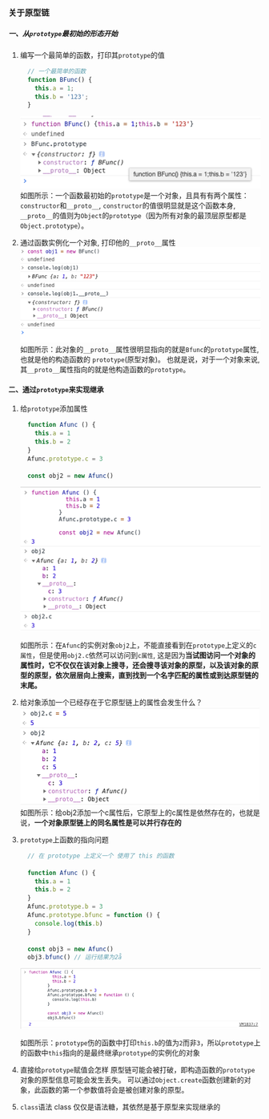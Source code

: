 ### 关于原型链


##### 一、从`prototype`最初始的形态开始
  1. 编写一个最简单的函数，打印其`prototype`的值
      ```js
        // 一个最简单的函数
        function BFunc() {
          this.a = 1;
          this.b = '123';
        }
      ```
      ![BFunc'sPrototype](../img/WeChatf9c9a5d7e9d754436a94b37def95ba85.png)
      如图所示：一个函数最初始的`prototype`是一个对象，且具有有两个属性：`constructor`和`__proto__`, `constructor`的值很明显就是这个函数本身, `__proto__`的值则为`Object`的`prototype`（因为所有对象的最顶层原型都是`Object.prototype`）。


  2. 通过函数实例化一个对象, 打印他的`__proto__`属性
      ![BFunc'sOBj__proto__](../img/34491620564432_.pic.jpg)
      如图所示：此对象的`__proto__`属性很明显指向的就是`Bfunc`的`prototype`属性, 也就是他的构造函数的 `prototype`(原型对象)。
      也就是说，对于一个对象来说, 其`__proto__`属性指向的就是他构造函数的`prototype`。


#### 二、通过`prototype`来实现继承

  1. 给`prototype`添加属性
      ```js
        function Afunc () {
          this.a = 1
          this.b = 2
        }
        Afunc.prototype.c = 3
        
        const obj2 = new Afunc()
      ```
      ![AFunc'sOBj__proto__](../img/34511620566442_.pic.jpg)

      如图所示：在`Afunc`的实例对象`obj2`上，不能直接看到在`prototype`上定义的`c属性`，但是使用`obj2.c`依然可以访问到`c属性`, 这是因为**当试图访问一个对象的属性时，它不仅仅在该对象上搜寻，还会搜寻该对象的原型，以及该对象的原型的原型，依次层层向上搜索，直到找到一个名字匹配的属性或到达原型链的末尾。**
  2. 给对象添加一个已经存在于它原型链上的属性会发生什么？
      ![Afunc](../img/34521620567261_.pic.jpg)
      如图所示：给obj2添加一个c属性后，它原型上的c属性是依然存在的，也就是说，**一个对象原型链上的同名属性是可以并行存在的**

  3. `prototype`上函数的指向问题
      ```js
        // 在 prototype 上定义一个 使用了 this 的函数

        function Afunc () {
          this.a = 1
          this.b = 2
        }
        Afunc.prototype.b = 3
        Afunc.prototype.bfunc = function () {
          console.log(this.b)
        }
        
        const obj3 = new Afunc()
        obj3.bfunc() // 运行结果为2å

      ```
      ![Afunc](../img/34541620567774_.pic.jpg)

      如图所示：`prototype`伤的函数中打印`this.b`的值为`2`而非`3`，所以`prototype`上的函数中`this`指向的是最终继承`prototype`的实例化的对象
  4. 直接给`prototype`赋值会怎样
    原型链可能会被打破，即构造函数的`prototype`对象的原型信息可能会发生丢失。
    可以通过`Object.create`函数创建新的对象，此函数的第一个参数值将会是被创建对象的原型。
  5. `class`语法
      class 仅仅是语法糖，其依然是基于原型来实现继承的
